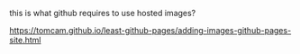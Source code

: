 this is what github requires to use hosted images?

https://tomcam.github.io/least-github-pages/adding-images-github-pages-site.html